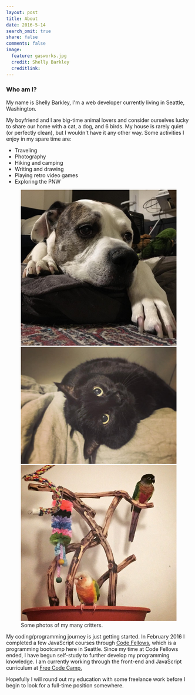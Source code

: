 ```yaml
---
layout: post
title: About
date: 2016-5-14
search_omit: true
share: false
comments: false
image:
  feature: gasworks.jpg
  credit: Shelly Barkley
  creditlink:
---
```




### Who am I?

 My name is Shelly Barkley, I'm a web developer currently living in Seattle, Washington.

 My boyfriend and I are big-time animal lovers and consider ourselves lucky to share our home with a cat, a dog, and 6 birds. My house is rarely quiet (or perfectly clean), but I wouldn't have it any other way. Some activities I enjoy in my spare time are:

  * Traveling
  * Photography
  * Hiking and camping
  * Writing and drawing
  * Playing retro video games
  * Exploring the PNW

  <figure class="third">
   <a href="/images/vito.jpg"><img src="/images/vito.jpg" alt="dog"></a>
   <a href="/images/halley.jpg"><img src="/images/halley.jpg" alt="cat"></a>
   <a href="/images/cricknkev.jpg"><img src="/images/cricknkev.jpg" alt="birds"></a>
   <figcaption> Some photos of my many critters. </figcaption>
  </figure>

My coding/programming journey is just getting started. In February 2016 I completed a few JavaScript courses through <a href="https://www.codefellows.org/"> Code Fellows</a>, which is a programming bootcamp here in Seattle.
Since my time at Code Fellows ended, I have begun self-study to further develop my programming knowledge. I am currently working through the front-end and JavaScript curriculum at <a href="https://www.freecodecamp.com/"> Free Code Camp.</a>

Hopefully I will round out my education with some freelance work before I begin to look for a full-time position somewhere.
